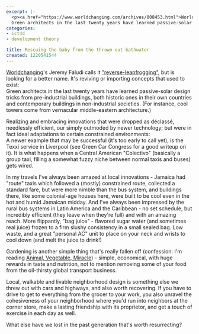```yaml
---
excerpt: |-
  <p><a href="https://www.worldchanging.com/archives/008453.html">Worldchanging</a>'s Jeremy Faludi calls it <a href="https://www.worldchanging.com/archives//003216.html">"reverse-leapfrogging"</a>, but is looking for a better name.  It's reviving or importing concepts that used to exist:<br />
  Green architects in the last twenty years have learned passive-solar design tricks from pre-industrial buildings, both historic ones in their own countries and contemporary buildings in non-industrial societies. (For instance, cool towers come from vernacular middle-eastern architecture.)</p>
categories:
- ict4d
- development theory

title: Rescuing the baby from the thrown-out bathwater
created: 1220541544
---
```

<p><a href="https://www.worldchanging.com/archives/008453.html">Worldchanging</a>'s Jeremy Faludi calls it <a href="https://www.worldchanging.com/archives//003216.html">"reverse-leapfrogging"</a>, but is looking for a better name.  It's reviving or importing concepts that used to exist:<br />
Green architects in the last twenty years have learned passive-solar design tricks from pre-industrial buildings, both historic ones in their own countries and contemporary buildings in non-industrial societies. (For instance, cool towers come from vernacular middle-eastern architecture.)</p>

<p>Realizing and embracing innovations that were dropped as déclassé, needlessly efficient, our simply outmoded by newer technology; but were in fact ideal adaptations to certain constrained environments:<br />
A newer example that may be successful (it's too early to call yet), is the Texxi service in Liverpool (see Green Car Congress for a good writeup on it). It is what happens when a Central American "Colectivo" (basically a group taxi, filling a somewhat fuzzy niche between normal taxis and buses) gets wired.</p>

<p>In my travels I've always been amazed at local innovations - Jamaica had "route" taxis which followed a (mostly) constrained route, collected a standard fare, but were more nimble than the bus system, and buildings there, like some colonial-age houses here, were built to be cool even in the hot and humid Jamaican midday. And I've always been impressed by the rural bus systems in Latin America and the Caribbean - no set schedule, but incredibly efficient (they leave when they're full) and with an amazing reach.  More flippantly, "bag juice" - flavored sugar water (and sometimes real juice) frozen to a firm slushy consistency in a small sealed bag.  Low waste, and a great "personal AC" unit to place on your neck and wrists to cool down (and melt the juice to drink!)</p>

<p>Gardening is another simple thing that's really fallen off (confession: I'm reading <u>Animal, Vegetable, Miracle</u>) - simple, economical, with huge rewards in taste and nutrition, not to mention removing some of your food from the oil-thirsty global transport business.</p>

<p>Local, walkable and livable neighborhood design is something else we threw out with cars and highways, and also worth recovering.  If you have to drive to get to everything from the grocer to your work, you also unravel the cohesiveness of your neighborhood where you'd run into neighbors at the corner store, make a lasting friendship with its proprietor, and get a touch of exercise in each day as well.</p>

<p>What else have we lost in the past generation that's worth resurrecting?</p>

